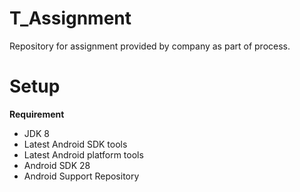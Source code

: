 # T_Assignment

Repository for assignment provided by company as part of process.
# Setup
**Requirement**
  - JDK 8
  - Latest Android SDK tools
  - Latest Android platform tools
  - Android SDK 28
  - Android Support Repository
